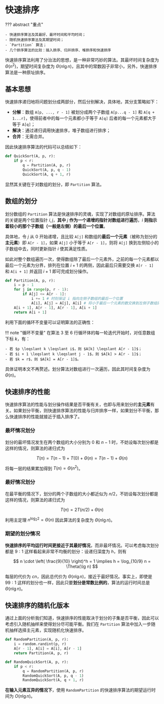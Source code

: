 # 快速排序

??? abstract "重点"
    
    - 快速排序算法及其最好、最坏时间和平均时间；
    - 随机快速排序算法及其期望时间；
    - `Partition` 算法；
    - 几个排序算法的比较：插入排序、归并排序、堆排序和快速排序

快速排序算法利用了分治法的思想，是一种非常巧妙的算法。其最坏时间复杂度为 $\Theta(n^2)$，期望时间复杂度为 $\Theta(n\lg n)$，且其中的常数因子非常小，另外，快速排序算法是一种原址排序。

## 基本思想

快速排序递归地将问题划分成两部分，然后分别解决，具体地，其分支策略如下：

- **分解**：数组 `A[p, ..., r - 1]` 被划分成两个子数组 `A[p...q - 1]` 和 `A[q + 1...r]`，使得前者中的每一个元素都小于等于 `A[q]` 后者的每一个元素都大于等于 `A[q]`；
- **解决**：通过递归调用快速排序，堆子数组进行排序；
- **合并**：无需合并。

因此快速排序算法的代码可以总结如下：

```python title="快速排序" linenums="1"
def QuickSort(A, p, r):
    if p < r:
        q = Partition(A, p, r)
        QuickSort(A, p, q - 1)
        QuickSort(A, q + 1, r)
```

显然其关键在于对数组的划分，即 `Partition` 算法。

## 数组的划分

划分数组的 `Partition` 算法是快速排序的灵魂，实现了对数组的原址排序。算法的关键是两个位置指针 $i, j$，**其中** $j$ **作为一个递增的指针对数组进行遍历**，$i$ **则指示着较小的那个子数组（一般是左侧）的最后一个位置**。

具体地，令 $j$ 从 $0$ 开始递增，且比较 `A[j]` 和数组的**最后一个元素**（被称为划分的**主元素**）即 `A[r - 1]`，如果 `A[j]` 小于等于 `A[r - 1]`，则将 `A[j]` 换到左侧较小的子数组中去，同时更新指针 $i$ 使其满足性质。

如此对整个数组遍历一次，使得数组除了最后一个元素外，之前的每一个元素都以最后一个元素为分界，排列在位置 $i + 1$ 的两侧，因此最后只需要交换 `A[r - 1]` 和 `A[i + 1]` 并返回 $i + 1$ 即可完成划分操作。

```python title="划分数组" linenums="1" hl_lines="4-6"
def Partition(A, p, r):
    i = p - 1
    for j in range(p, r - 1):
        if A[j] <= A[r - 1]:
            i += 1 # 时刻保证 i 指向左侧子数组的最后一个位置
            A[i], A[j] = A[j], A[i] # 将小于最后一个元素的数交换到左侧子数组的位置
    A[i + 1], A[r - 1], A[r - 1], A[i + 1]
    return A[i + 1]
```

利用下面的循环不变量可以证明算法的正确性：

!!! note "循环不变量"
    在算法 3 至 6 行循环体的每一轮迭代开始时，对任意数组下标 $k$，有：

    - 若 $p \leqslant k \leqslant i$，则 $A[k] \leqslant A[r - 1]$；
    - 若 $i + 1 \leqslant k \leqslant j - 1$，则 $A[k] > A[r - 1]$；
    - 若 $k = r$，则 $A[k] = A[r - 1]$。

具体证明本文不再赘述。划分算法对数组进行一次遍历，因此其时间复杂度为 $\Theta(n)$。

## 快速排序的性能

快速排序算法的性能与划分操作结果是否平衡有关，也即与用来划分的**主元素**有关。如果划分平衡，则快速排序算法的性能与归并排序一样，如果划分不平衡，那么快速排序的性能就接近于插入排序了。

### 最坏情况划分

划分的最坏情况发生在两个数组的大小分别为 $0$ 和 $n - 1$ 时，不妨设每次划分都是这样的情况，则算法的递归式为

$$
T(n) = T(n - 1) + T(0) + \Theta(n) = T(n - 1) + \Theta(n)
$$

将每一层的结果累加得到 $T(n) = \Theta(n^2)$。

### 最好情况划分

在最平衡的情况下，划分的两个子数组的大小都近似为 $n / 2$，不妨设每次划分都是这样的情况，则算法的递归式为

$$
T(n) = 2T(n / 2) + \Theta(n)
$$

利用主定理 $n^{\log_2 2} = \Theta(n)$ 因此算法的复杂度为 $\Theta(n\lg n)$。

### 期望的划分情况

**快速排序的平均运行时间更接近于其最好情况**，而非最坏情况。可以考虑每次划分都是 $9 : 1$ 这样看起来非常不均衡的划分：设递归深度为 $h$，则有

$$
n \cdot \left( \frac{9}{10} \right)^h = 1 \implies h = \log_{10/9} n = \Theta(\lg n)
$$

每层的代价为 $cn$，因此总代价为 $\Theta(n\lg n)$，接近于最好情况。事实上，即使是 $99:1$ 这样的划分也一样，因此只要**划分是常数比例的**，算法的运行时间总是 $\Theta(n\lg n)$。

## 快速排序的随机化版本

通过上面的分析我们知道，快速排序的性能取决于划分的子集是否平衡，因此可以考虑引入随机抽样来使得划分尽可能平衡。我们在 `Partition` 算法中加入一步随机抽样选择主元素，实现随机化快速排序。

```python title="快速排序的随机化版本" linenums="1"
def RandomPartition(A, p, r):
    i = random.randint(p, r)
    A[r - 1], A[i] = A[i], A[r - 1]
    return Partition(A, p, r)

def RandomQuickSort(A, p, r):
    if p < r:
        q = RandomPartition(A, p, r)
        RandomQuickSort(A, p, q - 1)
        RandomQuickSort(A, q + 1, r)
```

**在输入元素互异的情况下**，使用 `RandomPartition` 的快速排序算法的期望运行时间为 $O(n\lg n)$。

